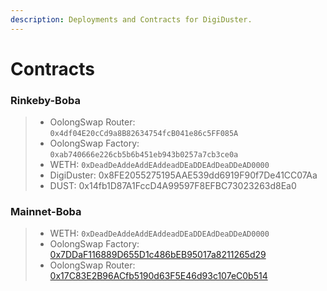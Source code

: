 ```yaml
---
description: Deployments and Contracts for DigiDuster.
---
```


# Contracts

### Rinkeby-Boba

> * OolongSwap Router: `0x4df04E20cCd9a8B82634754fcB041e86c5FF085A`
> * OolongSwap Factory: `0xab740666e226cb5b6b451eb943b0257a7cb3ce0a`
> * WETH: `0xDeadDeAddeAddEAddeadDEaDDEAdDeaDDeAD0000`
> * DigiDuster: 0x8FE2055275195AAE539dd6919F90f7De41CC07Aa
> * DUST: 0x14fb1D87A1FccD4A99597F8EFBC73023263d8Ea0

### Mainnet-Boba

> * WETH: `0xDeadDeAddeAddEAddeadDEaDDEAdDeaDDeAD0000`
> * OolongSwap Factory: [0x7DDaF116889D655D1c486bEB95017a8211265d29](https://blockexplorer.boba.network/address/0x7DDaF116889D655D1c486bEB95017a8211265d29)
> * OolongSwap Router: [0x17C83E2B96ACfb5190d63F5E46d93c107eC0b514](https://blockexplorer.boba.network/address/0x17C83E2B96ACfb5190d63F5E46d93c107eC0b514)
